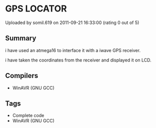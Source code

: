# GPS LOCATOR

Uploaded by somil.619 on 2011-09-21 16:33:00 (rating 0 out of 5)

## Summary

i have used an atmega16 to interface it with a iwave GPS receiver.  

i have taken the coordinates from the receiver and displayed it on LCD.

## Compilers

- WinAVR (GNU GCC)

## Tags

- Complete code
- WinAVR (GNU GCC)
